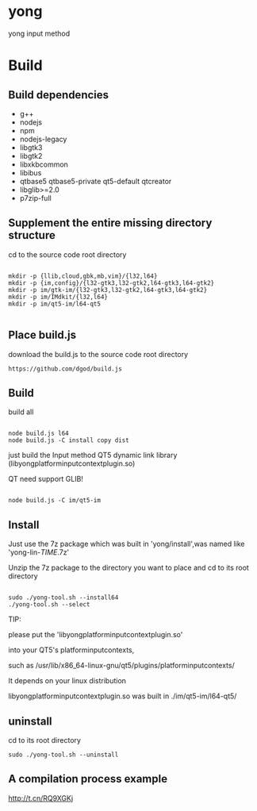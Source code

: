 # yong
yong input method
# Build

## Build dependencies

- g++
- nodejs 
- npm 
- nodejs-legacy 
- libgtk3 
- libgtk2 
- libxkbcommon
- libibus
- qtbase5 qtbase5-private qt5-default qtcreator
- libglib>=2.0
- p7zip-full 

## Supplement the entire missing directory structure

cd to the source code root directory

```

mkdir -p {llib,cloud,gbk,mb,vim}/{l32,l64} 
mkdir -p {im,config}/{l32-gtk3,l32-gtk2,l64-gtk3,l64-gtk2} 
mkdir -p im/gtk-im/{l32-gtk3,l32-gtk2,l64-gtk3,l64-gtk2} 
mkdir -p im/IMdkit/{l32,l64} 
mkdir -p im/qt5-im/l64-qt5 


```

## Place build.js


download the build.js to the source code root directory

```
https://github.com/dgod/build.js

```
## Build 

build all

```

node build.js l64  
node build.js -C install copy dist

```
just build the Input method QT5 dynamic link library (libyongplatforminputcontextplugin.so)


QT need support GLIB!

```

node build.js -C im/qt5-im 

```

## Install

Just use the 7z package which was built in 'yong/install',was named like 'yong-lin-*TIME*.7z'


Unzip the 7z package to the directory you want to place and cd to its root directory

```

sudo ./yong-tool.sh --install64
./yong-tool.sh --select

```

TIP:

please put the 'libyongplatforminputcontextplugin.so' 

into your QT5's platforminputcontexts,

such as /usr/lib/x86_64-linux-gnu/qt5/plugins/platforminputcontexts/

It depends on your linux distribution

libyongplatforminputcontextplugin.so was built in ./im/qt5-im/l64-qt5/


## uninstall 

cd to its root directory

```
sudo ./yong-tool.sh --uninstall

```
## A compilation process example

http://t.cn/RQ9XGKj
